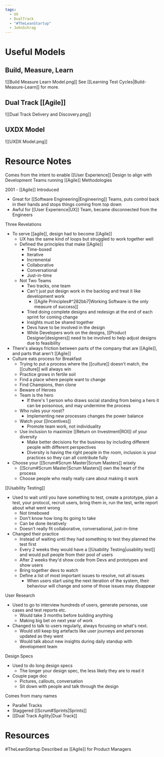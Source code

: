 ```yaml
---
tags:
  - UX
  - DualTrack
  - "#TheLeanStartup"
  - JohnSchrag
---
```

# Useful Models
## Build, Measure, Learn
![[Build Measure Learn Model.png]]
See [[Learning Test Cycles|Build-Measure-Learn]] for more.
## Dual Track [[Agile]]
![[Dual Track Delivery and Discovery.png]]

## UXDX Model
![[UXDX Model.png]]



# Resource Notes
Comes from the intent to enable [[User Experience]] Design to align with Development Teams running [[Agile]] Methodologies

2001 - [[Agile]] Introduced

-  Great for [[Software Engineering|Engineering]] Teams, puts control back in their hands and stops things coming from top down
-  Awful for [[User Experience|UX]] Team, became disconnected from the Engineers

Three Revelations

-  To serve [[agile]], design had to become [[Agile]]
	-  UX has the same kind of loops but struggled to work together well
	-  Defined the principles that make [[Agile]]
		- Time-boxed
		- Iterative
		- Incremental
		- Collaborative
		- Conversational
		- Just-in-time
	- Not Two Teams
		- Two tracks, one team
		- Can't just put design work in the backlog and treat it like development work
			- [[Agile Principles#^282bb7|Working Software is the only measure of success]]
		- Tried doing complete designs and redesign at the end of each sprint for coming change
		- Insights must be shared together
		- Devs have to be involved in the design
		- While Developers work on the designs, [[Product Designer|designers]] need to be involved to help adjust designs due to feasibility
- There's always friction between parts of the company that are [[Agile]], and parts that aren't [[Agile]]
- Culture eats process for Breakfast
	- Trying to put a process where the [[culture]] doesn't match, the [[culture]] will always win
	- Practice grows in fertile soil
	- Find a place where people want to change
	- Find Champions, then clone
	- Beware of Heroes
	- Team is the hero
		- If there's 1 person who draws social standing from being a hero it can be poisonous, and may undermine the process
	- Who rules your roost?
		- Implementing new processes changes the power balance
	- Watch your [[Incentives]]
		- Promote team work, not individuality
	- Use inclusion to maximize [[Return on Investment|ROI]] of your diversity
		- Make better decisions for the business by including different people with different perspectives
		- Diversity is having the right people in the room, inclusion is your practices so they can all contribute fully
-   Choose your [[Scrum#Scrum Master|Scrum Masters]] wisely
	- [[Scrum#Scrum Master|Scrum Masters]] own the heart of the process
	- Choose people who really really care about making it work

[[Usability Testing]]
- Used to wait until you have something to test, create a prototype, plan a test, your protocol, recruit users, bring them in, run the test, write report about what went wrong
	- Not timeboxed
	- Don't know how long its going to take
	- Can be done iteratively
	- Doesn't really fit collaborative, conversational, just-in-time
-   Changed their practice
	- Instead of waiting until they had something to test they planned the test first
	- Every 2 weeks they would have a [[Usability Testing|usability test]] and would pull people from their pool of users
	- After 2 weeks they'd show code from Devs and prototypes and show users
	- Bring together devs to watch
	- Define a list of most important issues to resolve, not all issues
		- When users start using the next iteration of the system, their behaviour will change and some of those issues may disappear

User Research
- Used to go to interview hundreds of users, generate personas, use cases and test reports etc.
	- Would take 3 months before building anything
	- Making big bet on next year of work
- Changed to talk to users regularly, always focusing on what's next.
	- Would still keep big artefacts like user journeys and personas updated as they went
	- Would talk about new insights during daily standup with development team

Design Specs
- Used to do long design specs
	- The longer your design spec, the less likely they are to read it
- Couple page doc
	- Pictures, callouts, conversation
	- Sit down with people and talk through the design

Comes from many names
-   Parallel Tracks
-   Staggered [[Scrum#Sprints|Sprints]]
-   [[Dual Track Agility|Dual Track]]

# Resources
#TheLeanStartup Described as [[Agile]] for Product Managers